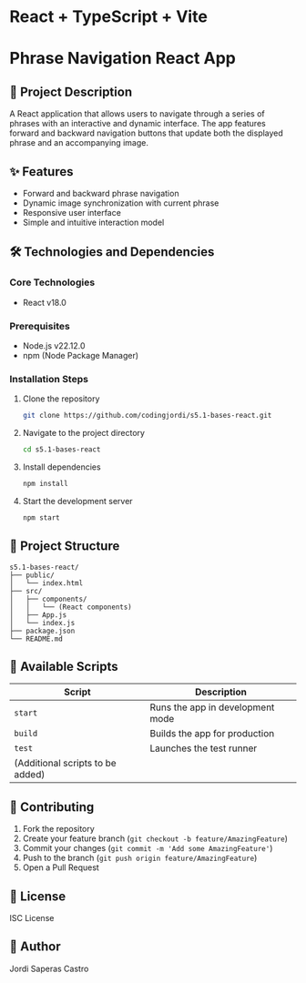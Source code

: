 # React + TypeScript + Vite

# Phrase Navigation React App

## 📝 Project Description

A React application that allows users to navigate through a series of phrases with an interactive and dynamic interface. The app features forward and backward navigation buttons that update both the displayed phrase and an accompanying image.

## ✨ Features

- Forward and backward phrase navigation
- Dynamic image synchronization with current phrase
- Responsive user interface
- Simple and intuitive interaction model

## 🛠 Technologies and Dependencies

### Core Technologies
- React v18.0

### Prerequisites

- Node.js v22.12.0
- npm (Node Package Manager)

### Installation Steps

1. Clone the repository
   ```bash
   git clone https://github.com/codingjordi/s5.1-bases-react.git
   ```

2. Navigate to the project directory
   ```bash
   cd s5.1-bases-react
   ```

3. Install dependencies
   ```bash
   npm install
   ```

4. Start the development server
   ```bash
   npm start
   ```

## 📂 Project Structure

```
s5.1-bases-react/
├── public/
│   └── index.html
├── src/
│   ├── components/
│   │   └── (React components)
│   ├── App.js
│   └── index.js
├── package.json
└── README.md
```

## 🧪 Available Scripts

| Script | Description |
|--------|-------------|
| `start` | Runs the app in development mode |
| `build` | Builds the app for production |
| `test` | Launches the test runner |
| (Additional scripts to be added) |


## 🤝 Contributing

1. Fork the repository
2. Create your feature branch (`git checkout -b feature/AmazingFeature`)
3. Commit your changes (`git commit -m 'Add some AmazingFeature'`)
4. Push to the branch (`git push origin feature/AmazingFeature`)
5. Open a Pull Request

## 📄 License

ISC License

## 👥 Author

Jordi Saperas Castro
